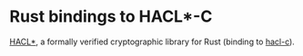 # Rust bindings to HACL\*-C

[HACL\*](https://github.com/mitls/hacl-star), a formally verified cryptographic library for Rust (binding to [hacl-c](https://github.com/mitls/hacl-c)).
